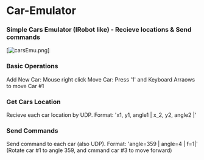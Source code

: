 # Car-Emulator

### Simple Cars Emulator (IRobot like) - Recieve locations &amp; Send commands

[![carsEmu.png](https://s22.postimg.org/k6ghujmjl/cars_Emu.png)]

### Basic Operations

Add New Car: 	Mouse right click
Move Car: 		Press '1' and Keyboard Arraows to move Car #1

### Get Cars Location

Recieve each car location by UDP.
Format:
	'x1, y1, angle1 | x_2, y2, angle2 |'

### Send Commands
Send command to each car (also UDP).
Format:
	'angle=359 | angle=4 | f=1|'
	(Rotate car #1 to angle 359, and cmmand car #3 to move forward)






